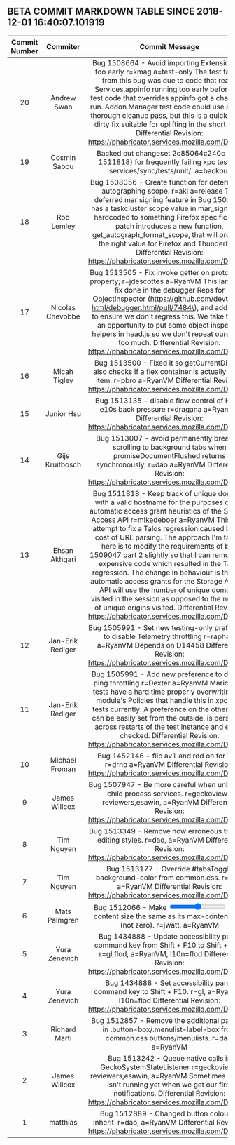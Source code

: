 ## BETA COMMIT MARKDOWN TABLE SINCE 2018-12-01 16:40:07.101919

| Commit Number | Commiter | Commit Message | Commit Url | Date | 
|:---:|:----:|:----------------------------------:|:------:|:----:| 
|20|Andrew Swan |Bug 1508664 - Avoid importing Extension.jsm too early r=kmag a=test-only  The test failure from this bug was due to code that reads Services.appinfo running too early before our test code that overrides appinfo got a chance to run.  Addon Manager test code could use a more thorough cleanup pass, but this is a quick-and-dirty fix suitable for uplifting in the short term.  Differential Revision: https://phabricator.services.mozilla.com/D14656|[URL](https://hg.mozilla.org/releases/mozilla-beta/pushloghtml?changeset=17686e2a8e10)|2018-12-15 00:29:38
|19|Cosmin Sabou |Backed out changeset 2c85064c240c (bug 1511818) for frequently failing xpc tests in services/sync/tests/unit/. a=backout|[URL](https://hg.mozilla.org/releases/mozilla-beta/pushloghtml?changeset=d2bd2bb0c329)|2018-12-15 03:06:11
|18|Rob Lemley |Bug 1508056 - Create function for determining autographing scope. r=aki a=release  The deferred mar signing feature in Bug 1501878 has a taskcluster scope value in mar_signing.py hardcoded to something Firefox specific. This patch introduces a new function, get_autograph_format_scope, that will produce the right value for Firefox and Thunderbird.  Differential Revision: https://phabricator.services.mozilla.com/D13567|[URL](https://hg.mozilla.org/releases/mozilla-beta/pushloghtml?changeset=9eff0feefcf9)|2018-12-13 09:10:00
|17|Nicolas Chevobbe |Bug 1513505 - Fix invoke getter on prototype's property; r=jdescottes a=RyanVM  This lands the fix done in the debugger Reps for ObjectInspector (https://github.com/devtools-html/debugger.html/pull/7484\), and add a test to ensure we don't regress this. We take this as an opportunity to put some object inspector helpers in head.js so we don't repeat ourselves too much.  Differential Revision: https://phabricator.services.mozilla.com/D14240|[URL](https://hg.mozilla.org/releases/mozilla-beta/pushloghtml?changeset=6f8e2bdfd8b6)|2018-12-12 14:50:16
|16|Micah Tigley |Bug 1513500 - Fixed it so getCurrentDisplay also checks if a flex container is actually a flex item. r=pbro a=RyanVM  Differential Revision: https://phabricator.services.mozilla.com/D14312|[URL](https://hg.mozilla.org/releases/mozilla-beta/pushloghtml?changeset=0d66c5be649b)|2018-12-13 15:07:49
|15|Junior Hsu |Bug 1513135 - disable flow control of HTTP e10s back pressure r=dragana a=RyanVM  Differential Revision: https://phabricator.services.mozilla.com/D14500|[URL](https://hg.mozilla.org/releases/mozilla-beta/pushloghtml?changeset=7e036d607afa)|2018-12-13 23:41:33
|14|Gijs Kruitbosch |Bug 1513007 - avoid permanently breaking scrolling to background tabs when promiseDocumentFlushed returns synchronously, r=dao a=RyanVM  Differential Revision: https://phabricator.services.mozilla.com/D14086|[URL](https://hg.mozilla.org/releases/mozilla-beta/pushloghtml?changeset=d6a0b8b5bcca)|2018-12-13 11:31:31
|13|Ehsan Akhgari |Bug 1511818 - Keep track of unique domains with a valid hostname for the purposes of the automatic access grant heuristics of the Storage Access API r=mikedeboer a=RyanVM  This is an attempt to fix a Talos regression caused by the cost of URL parsing.  The approach I'm taking here is to modify the requirements of bug 1509047 part 2 slightly so that I can remove the expensive code which resulted in the Talos regression.  The change in behaviour is that the automatic access grants for the Storage Access API will use the number of unique domains visited in the session as opposed to the number of unique origins visited.  Differential Revision: https://phabricator.services.mozilla.com/D14156|[URL](https://hg.mozilla.org/releases/mozilla-beta/pushloghtml?changeset=2c85064c240c)|2018-12-12 15:21:32
|12|Jan-Erik Rediger |Bug 1505991 - Set new testing-only preference to disable Telemetry throttling r=raphael a=RyanVM  Depends on D14458  Differential Revision: https://phabricator.services.mozilla.com/D14459|[URL](https://hg.mozilla.org/releases/mozilla-beta/pushloghtml?changeset=e72979e80a1c)|2018-12-13 17:35:13
|11|Jan-Erik Rediger |Bug 1505991 - Add new preference to disable ping throttling r=Dexter a=RyanVM  Marionette tests have a hard time properly overwriting the module's Policies that handle this in xpcshell tests currently.  A preference on the other hand can be easily set from the outside, is persistent across restarts of the test instance and easily checked.  Differential Revision: https://phabricator.services.mozilla.com/D14458|[URL](https://hg.mozilla.org/releases/mozilla-beta/pushloghtml?changeset=34ce66233646)|2018-12-13 17:26:41
|10|Michael Froman |Bug 1452146 - flip av1 and rdd on for Win. r=drno a=RyanVM  Differential Revision: https://phabricator.services.mozilla.com/D13482|[URL](https://hg.mozilla.org/releases/mozilla-beta/pushloghtml?changeset=d9d17041ca84)|2018-12-06 15:39:23
|9|James Willcox |Bug 1507947 - Be more careful when unbinding child process services. r=geckoview-reviewers,esawin, a=RyanVM  Differential Revision: https://phabricator.services.mozilla.com/D14065|[URL](https://hg.mozilla.org/releases/mozilla-beta/pushloghtml?changeset=d5f982689c71)|2018-12-12 14:54:03
|8|Tim Nguyen |Bug 1513349 - Remove now erroneous tree cell editing styles. r=dao, a=RyanVM  Differential Revision: https://phabricator.services.mozilla.com/D14189|[URL](https://hg.mozilla.org/releases/mozilla-beta/pushloghtml?changeset=eed9d1166b69)|2018-12-12 08:55:50
|7|Tim Nguyen |Bug 1513177 - Override #tabsToggle background-color from common.css. r=dao, a=RyanVM  Differential Revision: https://phabricator.services.mozilla.com/D14212|[URL](https://hg.mozilla.org/releases/mozilla-beta/pushloghtml?changeset=d3b7ef917357)|2018-12-12 10:34:33
|6|Mats Palmgren |Bug 1512066 - Make <input type=range> min-content size the same as its max-content size (not zero). r=jwatt, a=RyanVM|[URL](https://hg.mozilla.org/releases/mozilla-beta/pushloghtml?changeset=8ed79de6c5ba)|2018-12-11 21:56:00
|5|Yura Zenevich |Bug 1434888 - Update accessibility panel command key from Shift + F10 to Shift + F12. r=gl,flod, a=RyanVM, l10n=flod  Differential Revision: https://phabricator.services.mozilla.com/D14261|[URL](https://hg.mozilla.org/releases/mozilla-beta/pushloghtml?changeset=aea4a31fb8bb)|2018-12-12 18:25:41
|4|Yura Zenevich |Bug 1434888 - Set accessibility panel command key to Shift + F10. r=gl, a=RyanVM, l10n=flod  Differential Revision: https://phabricator.services.mozilla.com/D14095|[URL](https://hg.mozilla.org/releases/mozilla-beta/pushloghtml?changeset=4a9792ce63e3)|2018-12-10 20:43:49
|3|Richard Marti |Bug 1512857 - Remove the additional padding in .button-box/.menulist-label-box from common.css buttons/menulists. r=dao, a=RyanVM|[URL](https://hg.mozilla.org/releases/mozilla-beta/pushloghtml?changeset=405ee85a2247)|2018-12-12 09:12:12
|2|James Willcox |Bug 1513242 - Queue native calls in GeckoSystemStateListener r=geckoview-reviewers,esawin, a=RyanVM  Sometimes Gecko isn't running yet when we get our first notifications.  Differential Revision: https://phabricator.services.mozilla.com/D14178|[URL](https://hg.mozilla.org/releases/mozilla-beta/pushloghtml?changeset=d48cfac9b2f0)|2018-12-11 20:33:52
|1|matthias |Bug 1512889 - Changed button colour to inherit. r=dao, a=RyanVM  Differential Revision: https://phabricator.services.mozilla.com/D14116|[URL](https://hg.mozilla.org/releases/mozilla-beta/pushloghtml?changeset=d0e252ea5c93)|2018-12-11 08:08:56



